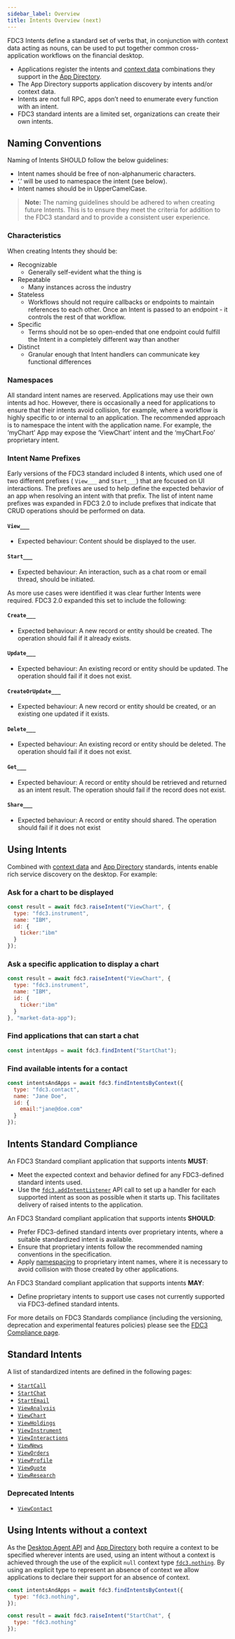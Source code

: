 ```yaml
---
sidebar_label: Overview
title: Intents Overview (next)
---
```


FDC3 Intents define a standard set of verbs that, in conjunction with context data acting as nouns, can be used to put together common cross-application workflows on the financial desktop.

* Applications register the intents and [context data](../context/spec) combinations they support in the [App Directory](../app-directory/spec).
* The App Directory supports application discovery by intents and/or context data.
* Intents are not full RPC, apps don’t need to enumerate every function with an intent.
* FDC3 standard intents are a limited set, organizations can create their own intents.

## Naming Conventions

Naming of Intents SHOULD follow the below guidelines:

* Intent names should be free of non-alphanumeric characters.
* ‘.’ will be used to namespace the intent (see below).
* Intent names should be in UpperCamelCase.

> **Note:** The naming guidelines should be adhered to when creating future Intents.  This is to ensure they meet the criteria for addition to the FDC3 standard and to provide a consistent user experience.

### Characteristics

When creating Intents they should be:

* Recognizable
  * Generally self-evident what the thing is
* Repeatable
  * Many instances across the industry
* Stateless
  * Workflows should not require callbacks or endpoints to maintain references to each other.  Once an Intent is passed to an endpoint - it controls the rest of that workflow.
* Specific
  * Terms should not be so open-ended that one endpoint could fulfill the Intent in a completely different way than another
* Distinct
  * Granular enough that Intent handlers can communicate key functional differences

### Namespaces

All standard intent names are reserved. Applications may use their own intents ad hoc.
However, there is occasionally a need for applications to ensure that their intents avoid collision, for example, where a workflow is highly specific to or internal to an application. The recommended approach is to namespace the intent with the application name. For example, the ‘myChart’ App may expose the ‘ViewChart’ intent and the ‘myChart.Foo’ proprietary intent.

### Intent Name Prefixes

Early versions of the FDC3 standard included 8 intents, which used one of two different prefixes ( `View___` and `Start___`) that are focused on UI interactions.  The prefixes are used to help define the expected behavior of an app when resolving an intent with that prefix. The list of intent name prefixes was expanded in FDC3 2.0 to include prefixes that indicate that CRUD operations should be performed on data.

#### `View___`

* Expected behaviour: Content should be displayed to the user.

#### `Start___`
  
* Expected behaviour: An interaction, such as a chat room or email thread, should be initiated.

As more use cases were identified it was clear further Intents were required.  FDC3 2.0 expanded this set to include the following:

#### `Create___`

* Expected behaviour: A new record or entity should be created. The operation should fail if it already exists.

#### `Update___`

* Expected behaviour: An existing record or entity should be updated. The operation should fail if it does not exist.

#### `CreateOrUpdate___`

* Expected behaviour: A new record or entity should be created, or an existing one updated if it exists.

#### `Delete___`

* Expected behaviour: An existing record or entity should be deleted. The operation should fail if it does not exist.

#### `Get___`

* Expected behaviour: A record or entity should be retrieved and returned as an intent result. The operation should fail if the record does not exist.

#### `Share___`

* Expected behaviour: A record or entity should shared. The operation should fail if it does not exist

## Using Intents

Combined with [context data](../context/overview) and [App Directory](../app-directory/overview) standards, intents enable rich service discovery on the desktop. For example:

### Ask for a chart to be displayed

```javascript
const result = await fdc3.raiseIntent("ViewChart", {
  type: "fdc3.instrument",
  name: "IBM",
  id: {
    ticker:"ibm"
  }
});
```

### Ask a specific application to display a chart

```javascript
const result = await fdc3.raiseIntent("ViewChart", {
  type: "fdc3.instrument",
  name: "IBM",
  id: {
    ticker:"ibm"
  }
}, "market-data-app");
```

### Find applications that can start a chat

```javascript
const intentApps = await fdc3.findIntent("StartChat");
```

### Find available intents for a contact

```javascript
const intentsAndApps = await fdc3.findIntentsByContext({
  type: "fdc3.contact",
  name: "Jane Doe",
  id: {
    email:"jane@doe.com"
  }
});
```

## Intents Standard Compliance

An FDC3 Standard compliant application that supports intents **MUST**:

* Meet the expected context and behavior defined for any FDC3-defined standard intents used.
* Use the [`fdc3.addIntentListener`](api/ref/DesktopAgent#addintentlistener) API call to set up a handler for each supported intent as soon as possible when it starts up. This facilitates delivery of raised intents to the application.

An FDC3 Standard compliant application that supports intents **SHOULD**:

* Prefer FDC3-defined standard intents over proprietary intents, where a suitable standardized intent is available.
* Ensure that proprietary intents follow the recommended naming conventions in the specification.
* Apply [namespacing](#namespaces) to proprietary intent names, where it is necessary to avoid collision with those created by other applications.

An FDC3 Standard compliant application that supports intents **MAY**:

* Define proprietary intents to support use cases not currently supported via FDC3-defined standard intents.

For more details on FDC3 Standards compliance (including the versioning, deprecation and experimental features policies) please see the [FDC3 Compliance page](../fdc3-compliance).

## Standard Intents

A list of standardized intents are defined in the following pages:

* [`StartCall`](ref/StartCall)
* [`StartChat`](ref/StartChat)
* [`StartEmail`](ref/StartEmail)
* [`ViewAnalysis`](ref/ViewAnalysis)
* [`ViewChart`](ref/ViewChart)
* [`ViewHoldings`](ref/ViewHoldings)
* [`ViewInstrument`](ref/ViewInstrument)
* [`ViewInteractions`](ref/ViewInteractions)
* [`ViewNews`](ref/ViewNews)
* [`ViewOrders`](ref/ViewOrders)
* [`ViewProfile`](ref/ViewProfile)
* [`ViewQuote`](ref/ViewQuote)
* [`ViewResearch`](ref/ViewResearch)

### Deprecated Intents

* [`ViewContact`](ref/ViewContact)

## Using Intents without a context

As the [Desktop Agent API](../api/ref/DesktopAgent) and [App Directory](../app-directory/overview) both require a context to be specified wherever intents are used, using an intent without a context is achieved through the use of the explicit `null` context type [`fdc3.nothing`](../context/ref/Nothing). By using an explicit type to represent an absence of context we allow applications to declare their support for an absence of context.

```javascript
const intentsAndApps = await fdc3.findIntentsByContext({
  type: "fdc3.nothing",
});

const result = await fdc3.raiseIntent("StartChat", {
  type: "fdc3.nothing"
});
```
